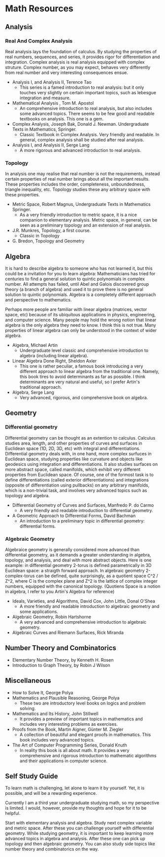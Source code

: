 # Math Resources

## Analysis 

### Real And Complex Analysis

Real analysis lays the foundation of calculus. By studying the properties of real numbers, sequences, and series, it provides rigor for differentiation and integration. 
Complex analysis is real analysis equipped with complex struture. Complex number, as you may expect, behaves very differently from real number and very interesting consequences ensue.

- Analysis I, and Analysis II, Terence Tao
    - This series is a famed introduction to real analysis: but it only touches very slightly on certain important topics, such as lebesgue integration and measure.
- Mathematical Analysis , Tom M. Apostol
    - An comprehensive introduction to real analysis, but also includes some advanced topics. There seems to be few good and readable textbooks on analysis. This one is a gem.
- Complex Analysis, Joseph Bak, Donald J. Newman. Undergraduate Texts in Mathematics, Springer. 
    - Classic Textbook in Complex Analysis. Very friendly and readable. In general, complex analysis shall be studied after real analysis.
- Analysis I, and Analysis II, Serge Lang
    - A more rigorous and advanced introduction to real analysis.

### Topology

In analysis one may realise that real number is not the requirements, instead certain properties of real number brings about all the important results. These properties includes the order, completeness, unboundedness, triangle inequality, etc. Topology studies these any arbitrary space with these properties.

- Metric Space, Robert Magnus, Undergraduate Texts in Mathematics Springer. 
    - As a very friendly introduction to metric space, it is a nice companion to elementary analysis. Metric space, in general, can be seen as a preliminary topology and an extension of real analysis.
- J.R. Munkres, Topology, a first course.
    - Classic in Topology
- G. Bredon, Topology and Geometry

## Algebra

It is hard to describe algebra to someone who has not learned it, but this could be a invitation for you to learn algebra: 
Mathematicians has tried for centuries to find a general solution to quintic polynomials in complex number. All attempts has failed, until Abel and Galois discovered group theory (a branch of algebra) and used it to prove there is no general solution to quintic polynomials. Algebra is a completely different approach and perspective to mathematics.

Perhaps more people are familiar with linear algebra (matrices, vector space, etc) because of its ubiquitous applications in physics, engineering, and computer science. 
Many people may hold the wrong notion that linear algebra is the only algebra they need to know. I think this is not true. Many properties of linear algebra can only be understood in the context of wider algebra.

- Algebra, Michael Artin
    - Undergraduate level classic and comprehensive introduction to algebra (including linear algebra).
- Linear Algebra Done Right, Sheldon Axler
    - This one is rather peculiar, a famous book introducing a very different approach to linear algebra from the traditional one. Namely, this book tires to avoid determinants as far as possible. I think determinants are very natural and useful, so I prefer Artin's traditional approach.
- Algebra, Serge Lang
    - Very advanced, rigorous, and comprehensive book on algebra.

## Geometry 

### Differential geometry

Differential geometry can be thought as an extention to calculus. Calculus studies area, length, and other properties of curves and surfaces in Euclidean space (1D, 2D, 3D, etc) with integral and differentiations. 
Differential geometry deals with, in one hand, more complex surfuces in Euclidean space, studying properties like curvature and objects like geodesics using integration and differentiations. 
It also studies surfaces on more abstract space, called manifolds, which exhibit very different properties from Euclidean space. Of course, one of the formost task is to define differentiations (called exterior differentiations) and integrations (opposite of differentiation using pullbacks) on any arbitrary manifolds, which is a non-trivial task, and involves very advanced topics such as topology and algebra.

- Differential Geometry of Curves and Surfaces, Manfredo P. do Carmo
    - A very friendly and readable introduction to differential geometry. 
- A Geometric Approach to Differential Forms, David Bachman
    - An introduction to a preliminary topic in differential geometry: differential forms.

### Algebraic Geometry 

Algebraice geometry is generally considered more advanced than differential geometry, as it demands a greater understanding in algebra, topology, and analysis, and deal with more abstract objects. 
Here is one example: in differential geometry 2-torus is defined parametrically in 3D Euclidean space: a straigth forward approach. 
In algebraic geometry 2-complex-torus can be defined, quite surprisingly, as a quotient space C^2 / Z^2, where C is the complex plane and Z^2 is the lattice of complex integer numbers, equipped with the canonical topology. (Quotiens Space is a notion in algebra, I refer to you Artin's Algebra for reference)

- Ideals, Varieties, and Algorithms, David Cox, John Little, Donal O'Shea
    - A more friendly and readable introduction to algebraic geometry and some applications.
- Algebraic Geometry, Robin Hartshorne
    - A very advanced and comprehensive introduction to algebraic geometry. 
- Algebraic Curves and Riemann Surfaces, Rick Miranda

## Number Theory and Combinatorics

- Elementary Number Theory, by Kenneth H. Rosen 
- Introduction to Graph Theory, by Robin J Wilson

## Miscellaneous

- How to Solve It, George Polya
- Mathematics and Plausible Reasoning, George Polya
    - These two are introductory level books on logics and problem solving. 
- Mathematics and Its History, John Stillwell
    - It provides a preview of important topics in mathematics and includes very interesting problems as exercises.
- Proofs from the Book, Martin Aigner, Günter M. Ziegler
    - A collection of beautiful and elegant proofs in mathematics. This book includes very advanced topics.
- The Art of Computer Programming Series, Donald Knuth 
    - In reality this book is all about math. It provides a very comprehensive and rigorous introduction to mathematic algorithms and their applications in computer science.

## Self Study Guide 

To learn math is challenging, let alone to learn it by yourself. Yet, it is possible, and will be a rewarding experience. 

Currently I am a third year undergraduate studying math, so my perspective is limited. I would, however, provide my thoughts and hope for it to be helpful. 

Start with elementary analysis and algebra. Study next complex variable and metric space. After these you can challenge yourself with differential geometry. While studying geometry, it is important to keep learning more advanced topics in algebra and analysis. After these one can pick up topology and then algebraic geometry. You can also study side topics like number theory and combinatorics on the way.
